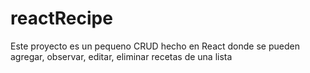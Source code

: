 # reactRecipe
Este proyecto es un pequeno CRUD hecho en React donde se pueden agregar, observar, editar, eliminar recetas de una lista
